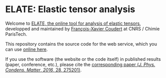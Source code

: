 ELATE: Elastic tensor analysis
=====

Welcome to [ELATE, the online tool for analysis of elastic tensors](http://progs.coudert.name/elate), developped and maintained by [François-Xavier Coudert](http://coudert.name) at CNRS / Chimie ParisTech.

This repository contains the source code for the web service, which you can use [online here](http://progs.coudert.name/elate).

If you use the software (the website or the code itself) in published results (paper, conference, etc.), please cite the [corresponding paper (_J. Phys. Condens. Matter_, *2016*, 28, 275201)](https://doi.org/10.1088/0953-8984/28/27/275201).
